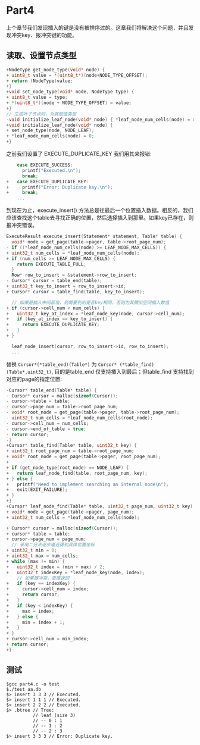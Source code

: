 # Part4

上个章节我们发现插入的键是没有被排序过的。这章我们将解决这个问题，并且发现冲突key、报冲突键的功能。

## 读取、设置节点类型

```c
+NodeType get_node_type(void* node) {
+ uint8_t value = *(uint8_t*)(node+NODE_TYPE_OFFSET);
+ return (NodeType)value;
+}
+void set_node_type(void* node, NodeType type) {
+ uint8_t value = type;
+ *(uint8_t*)(node + NODE_TYPE_OFFSET) = value;
+}
// 生成叶子节点时，为其赋值类型
-void initialize_leaf_node(void* node) { *leaf_node_num_cells(node) = 0; }
+void initialize_leaf_node(void* node) {
+ set_node_type(node, NODE_LEAF);
+ *leaf_node_num_cells(node) = 0;
+}
```

之前我们设置了 EXECUTE_DUPLICATE_KEY 我们用其来报错:

```c
    case EXECUTE_SUCCESS:
      printf("Executed.\n");
      break;
+   case EXECUTE_DUPLICATE_KEY:
+     printf("Error: Duplicate key.\n");
+     break;
    ...
```

到现在为止，execute_insert() 方法总是往最后一个位置插入数据。相反的，我们应该查找这个table去寻找正确的位置，然后选择插入到那里。如果key已存在，则报冲突错误。

```c
ExecuteResult execute_insert(Statement* statement, Table* table) {
  void* node = get_page(table->pager, table->root_page_num);
- if ((*leaf_node_num_cells(node) >= LEAF_NODE_MAX_CELLS)) {
+ uint32_t num_cells = *leaf_node_num_cells(node);
+ if (num_cells >= LEAF_NODE_MAX_CELLS) {
    return EXECUTE_TABLE_FULL;
  }
  Row* row_to_insert = &statement->row_to_insert;
- Cursor* cursor = table_end(table);
+ uint32_t key_to_insert = row_to_insert->id;
+ Cursor* cursor = table_find(table, key_to_insert);

  // 如果是插入中间部位，则需要判别是否key相同，否则为其腾出空间插入数值
+ if (cursor->cell_num < num_cells) {
+   uint32_t key_at_index = *leaf_node_key(node, cursor->cell_num);
+   if (key_at_index == key_to_insert) {
+     return EXECUTE_DUPLICATE_KEY;
+   }
+ }

  leaf_node_insert(cursor, row_to_insert->id, row_to_insert);
  ...
```

替换 `Cursor*(*table_end)(Table*)` 为 `Cursor* (*table_find)(Table*,uint32_t)`, 目的是table_end 仅支持插入到最后；但table_find 支持找到对应的page的指定位置:

```c
-Cursor* table_end(Table* table) {
- Cursor* cursor = malloc(sizeof(Cursor));
- cursor->table = table;
- cursor->page_num = table->root_page_num;
- void* root_node = get_page(table->pager, table->root_page_num);
- uint32_t num_cells = *leaf_node_num_cells(root_node);
- cursor->cell_num = num_cells;
- cursor->end_of_table = true;
- return cursor;
-}
+Cursor* table_find(Table* table, uint32_t key) {
+ uint32_t root_page_num = table->root_page_num;
+ void* root_node = get_page(table->pager, root_page_num);
+
+ if (get_node_type(root_node) == NODE_LEAF) {
+   return leaf_node_find(table, root_page_num, key);
+ } else {
+   printf("Need to implement searching an internal node\n");
+   exit(EXIT_FAILURE);
+ }
+}
+Cursor* leaf_node_find(Table* table, uint32_t page_num, uint32_t key) {
+ void* node = get_page(table->pager, page_num);
+ uint32_t num_cells = *leaf_node_num_cells(node);

+ Cursor* cursor = malloc(sizeof(Cursor));
+ cursor* table = table;
+ cursor->page_num = page_num;
  // 采用二分法逐步逼近得到具体位置坐标
+ uint32_t min = 0;
+ uint32_t max = num_cells;
+ while (max != min) {
+   uint32_t index = (min + max) / 2;
+   uint32_t indexKey = *leaf_node_key(node, index);
    // 如果键冲突，直接返回
+   if (key == indexKey) {
+     cursor->cell_num = index;
+     return cursor;
+   }
+   if (key < indexKey) {
+     max = index;
+   } else {
+     min = index + 1;
+   }
+ }
+ cursor->cell_num = min_index;
+ return cursor;
+}
```

## 测试

    $gcc part4.c -o test
    $./test aa.db
    $> insert 3 3 3 // Executed.
    $> insert 1 1 1 // Executed.
    $> insert 2 2 2 // Executed.
    $> .btree // Tree:
              // leaf (size 3)
              // -- 0 : 1
              // -- 1 : 2
              // -- 2 : 3
    $> insert 3 3 3 // Error: Duplicate key.